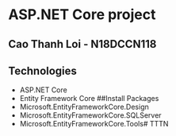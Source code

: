 # ASP.NET Core project
## Cao Thanh Loi - N18DCCN118
## Technologies
- ASP.NET Core
- Entity Framework Core
##Install Packages
- Microsoft.EntityFrameworkCore.Design
- Microsoft.EntityFrameworkCore.SQLServer
- Microsoft.EntityFrameworkCore.Tools# TTTN
